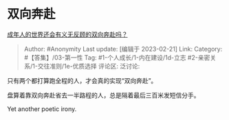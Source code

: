 # 双向奔赴
[成年人的世界还会有义无反顾的双向奔赴吗？](https://www.zhihu.com/question/581983705/answer/2904014884)

> Author: #Anonymity
> Last update: [编辑于 2023-02-21]
> Link:
> Category: #【答集】/03-第一性
> Tag: #1-个人成长/1-内在建设/1d-立志 #2-亲密关系/1-交往准则/1e-优质选择
> 评论区:
> 泛讨论:

只有两个都打算跑全程的人，才会真的实现“双向奔赴”。

盘算着靠双向奔赴省去一半路程的人，总是隔着最后三百米发短信分手。

Yet another poetic irony.
